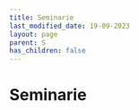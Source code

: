 ```yaml
---
title: Seminarie
last_modified_date: 19-09-2023
layout: page
parent: S
has_children: false
---
```


Seminarie
=========

